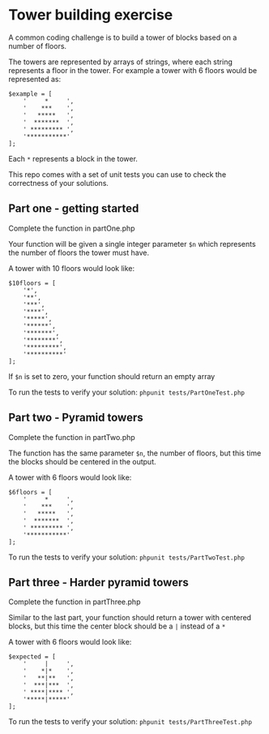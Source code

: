 # Tower building exercise

A common coding challenge is to build a tower of blocks based on a number of floors.

The towers are represented by arrays of strings, where each string represents a floor in the tower. For example
a tower with 6 floors would be represented as:

```
$example = [
    '     *     ', 
    '    ***    ', 
    '   *****   ', 
    '  *******  ', 
    ' ********* ', 
    '***********'
];
```

Each `*` represents a block in the tower.

This repo comes with a set of unit tests you can use to check the correctness of your solutions.

## Part one - getting started

Complete the function in partOne.php

Your function will be given a single integer parameter `$n` which represents the number of floors
the tower must have. 

A tower with 10 floors would look like:

```
$10floors = [
    '*',
    '**',
    '***',
    '****',
    '*****',
    '******',
    '*******',
    '********',
    '*********',
    '**********'
];
```

If `$n` is set to zero, your function should return an empty array

To run the tests to verify your solution: `phpunit tests/PartOneTest.php`

## Part two - Pyramid towers

Complete the function in partTwo.php

The function has the same parameter `$n`, the number of floors, but this time the blocks should be centered
in the output. 

A tower with 6 floors would look like:

```
$6floors = [
    '     *     ', 
    '    ***    ', 
    '   *****   ', 
    '  *******  ', 
    ' ********* ', 
    '***********'
];
```

To run the tests to verify your solution: `phpunit tests/PartTwoTest.php`

## Part three - Harder pyramid towers

Complete the function in partThree.php

Similar to the last part, your function should return a tower with centered blocks, but this time
the center block should be a `|` instead of a `*`

A tower with 6 floors would look like:

```
$expected = [
    '     |     ', 
    '    *|*    ', 
    '   **|**   ', 
    '  ***|***  ', 
    ' ****|**** ', 
    '*****|*****'
];
```

To run the tests to verify your solution: `phpunit tests/PartThreeTest.php`
